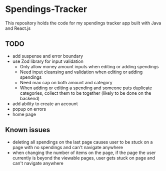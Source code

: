 # Spendings-Tracker
This repository holds the code for my spendings tracker app built with Java and React.js


## TODO
- add suspense and error boundary 
- use Zod library for input validation
    - Only allow money amount inputs when editing or adding spendings
    - Need input cleansing and validation when editing or adding spendings
    - Need max cap on both amount and category
    - When adding or editing a spending and someone puts duplicate categories, collect them to be together (likely to be done on the backend)
- add ability to create an account 
- popup on errors
- home page

## Known issues
- deleting all spendings on the last page causes user to be stuck on a page with no spendings and can't navigate anywhere 
- when changing the number of items on the page, if the page the user currently is beyond the viewable pages, user gets stuck on page and can't navigate anywhere
